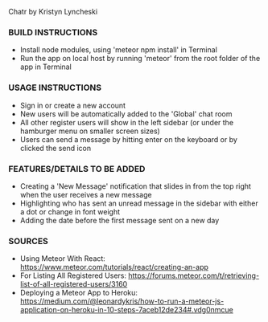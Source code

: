 Chatr
by Kristyn Lyncheski

### BUILD INSTRUCTIONS
- Install node modules, using 'meteor npm install' in Terminal
- Run the app on local host by running 'meteor' from the root folder of the app in Terminal

### USAGE INSTRUCTIONS
- Sign in or create a new account
- New users will be automatically added to the 'Global' chat room
- All other register users will show in the left sidebar (or under the hamburger menu on smaller screen sizes)
- Users can send a message by hitting enter on the keyboard or by clicked the send icon

### FEATURES/DETAILS TO BE ADDED
- Creating a 'New Message' notification that slides in from the top right when the user receives a new message
- Highlighting who has sent an unread message in the sidebar with either a dot or change in font weight
- Adding the date before the first message sent on a new day

### SOURCES
- Using Meteor With React: https://www.meteor.com/tutorials/react/creating-an-app
- For Listing All Registered Users: https://forums.meteor.com/t/retrieving-list-of-all-registered-users/3160
- Deploying a Meteor App to Heroku: https://medium.com/@leonardykris/how-to-run-a-meteor-js-application-on-heroku-in-10-steps-7aceb12de234#.vdg0nmcue
